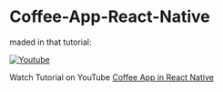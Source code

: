 # Coffee-App-React-Native

maded in that tutorial:   

<p align="left">
    <a href="https://www.youtube.com/channel/UCILovaLl2fUPAww1bGJ4sJQ?sub_confirmation=1"><img alt="Youtube" title="Youtube"  src="https://img.shields.io/badge/-Subscribe-red?style=for-the-badge&logo=youtube&logoColor=white"/></a>
    <p>
      Watch Tutorial on YouTube <a href="https://youtu.be/mhyuMy4aI-M" target="_blank">Coffee App in React Native</a>
    </p>
    
  </p>
